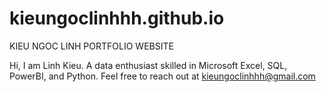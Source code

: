 # kieungoclinhhh.github.io
KIEU NGOC LINH PORTFOLIO WEBSITE

Hi, I am Linh Kieu.
A data enthusiast skilled in Microsoft Excel, SQL, PowerBI, and Python. 
Feel free to reach out at kieungoclinhhh@gmail.com
